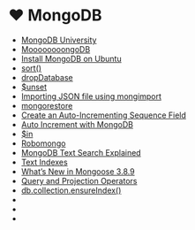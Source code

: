 # <a id="mongodb">❤</a> MongoDB

* [MongoDB University](https://education.mongodb.com)
* [MoooooooongoDB](http://caba.re/moooooooongodb/)
* [Install MongoDB on Ubuntu](http://docs.mongodb.org/manual/tutorial/install-mongodb-on-ubuntu/)
* [sort()](http://docs.mongodb.org/manual/reference/method/cursor.sort/)
* [dropDatabase](http://docs.mongodb.org/manual/reference/command/dropDatabase/)
* [$unset](http://docs.mongodb.org/manual/reference/operator/update/unset/)
* [Importing JSON file using mongimport](http://stackoverflow.com/questions/16500127/importing-json-file-using-mongimport-keep-getting-unexpected-identifier)
* [mongorestore](http://docs.mongodb.org/manual/reference/program/mongorestore/)
* [Create an Auto-Incrementing Sequence Field](http://docs.mongodb.org/manual/tutorial/create-an-auto-incrementing-field/)
* [Auto Increment with MongoDB](http://shiflett.org/blog/2010/jul/auto-increment-with-mongodb)
* [$in](http://docs.mongodb.org/manual/reference/operator/query/in/)
* [Robomongo](http://robomongo.org/)
* [MongoDB Text Search Explained](https://blog.codecentric.de/en/2013/01/text-search-mongodb-stemming/)
* [Text Indexes](http://docs.mongodb.org/manual/core/index-text/)
* [What’s New in Mongoose 3.8.9](https://thecodebarbarian.wordpress.com/2014/05/09/whats-new-in-mongoose-3-8-9/)
* [Query and Projection Operators](http://docs.mongodb.org/manual/reference/operator/query/)
* [db.collection.ensureIndex()](http://docs.mongodb.org/manual/reference/method/db.collection.ensureIndex/)
* []()
* []()
* []()